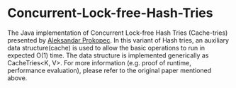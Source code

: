 # Concurrent-Lock-free-Hash-Tries
The Java implementation of Concurrent Lock-free Hash Tries (Cache-tries) presented by [Aleksandar Prokopec](http://aleksandar-prokopec.com/resources/docs/p137-prokopec.pdf). In this variant of Hash tries, an auxiliary data structure(cache) is used to allow the basic operations to run in expected O(1) time. The data structure is implemented generically as CacheTries<K, V>. For more information (e.g. proof of runtime, performance evaluation), please refer to the original paper mentioned above. 
